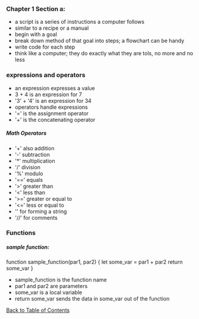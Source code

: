 
### Chapter 1 Section a:

- a script is a series of instructions a computer follows
- similar to a recipe or a manual
- begin with a goal
- break down method of that goal into steps; a flowchart can be handy
- write code for each step
- think like a computer; they do exactly what they are tols, no more and no less

### expressions and operators

- an expression expresses a value
- 3 + 4 is an expression for 7
- '3' + '4' is an expression for 34
- operators handle expressions
- '=' is the assignment operator
- '+' is the concatenating operator

##### Math Operators
- '+' also addition 
- '-' subtraction 
- '*' multiplication 
- '/' division
- '%' modulo
- '==' equals
- '>' greater than
- '<' less than
- '>=' greater or equal to
- '<=' less or equal to
- '' for forming a string
- '//' for comments

### Functions

##### sample function: 

function sample_function(par1, par2) {
    let some_var = par1 + par2
    return some_var
}

- sample_function is the function name
- par1 and par2 are parameters
- some_var is a local variable
- return some_var sends the data in some_var out of the function


[Back to Table of Contents](https://ryanhoffman4.github.io/reading-notes/)